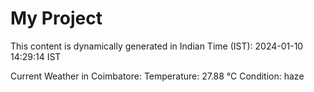 # My Project

This content is dynamically generated in Indian Time (IST): 2024-01-10 14:29:14 IST


Current Weather in Coimbatore:
Temperature: 27.88 °C
Condition: haze
